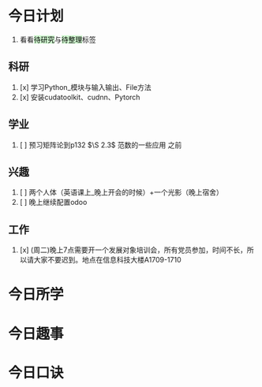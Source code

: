 # 今日计划

1. 看看<mark style="background: #BBFABBA6;">待研究</mark>与<mark style="background: #BBFABBA6;">待整理</mark>标签

## 科研

1. [x] 学习Python_模块与输入输出、File方法 
2. [x] 安装cudatoolkit、cudnn、Pytorch

## 学业

1. [ ] 预习矩阵论到p132 $\S 2.3$ 范数的一些应用 之前

## 兴趣

1. [ ] 两个人体（英语课上_晚上开会的时候）+一个光影（晚上宿舍）
2. [ ] 晚上继续配置odoo

## 工作

1. [x] (周二)晚上7点需要开一个发展对象培训会，所有党员参加，时间不长，所以请大家不要迟到。地点在信息科技大楼A1709-1710

# 今日所学


# 今日趣事



# 今日口诀